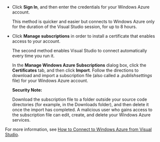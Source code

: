 
   * Click **Sign In**, and then enter the credentials for your Windows Azure account.

     This method is quicker and easier but connects to Windows Azure only for the duration of the Visual Studio session, for up to 8 hours. 

   * Click **Manage subscriptions** in order to install a certificate that enables access to your account.

     The second method enables Visual Studio to connect automatically every time you run it.

     In the **Manage Windows Azure Subscriptions** dialog box, click the **Certificates** tab, and then click **Import**. Follow the directions to download and import a subscription file (also called a *.publishsettings* file) for your Windows Azure account.

     <div class="dev-callout"><strong>Security Note:</strong>
     <p>Download the subscription file to a folder outside your source code directories (for example, in the Downloads folder), and then delete it once the import has completed. A malicious user who gains access to the subscription file can edit, create, and delete your Windows Azure services.</p></div>

   For more information, see [How to Connect to Windows Azure from Visual Studio](http://go.microsoft.com/fwlink/?LinkId=324796).

